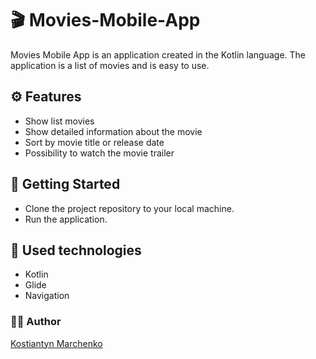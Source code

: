# 🎬 Movies-Mobile-App
Movies Mobile App is an application created in the Kotlin language. The application is a list of movies and is easy to use.

## ⚙ Features 
-  Show list movies
-  Show detailed information about the movie
-  Sort by movie title or release date
-  Possibility to watch the movie trailer

## 💾 Getting Started
-  Clone the project repository to your local machine.
-  Run the application.

## 🚀 Used technologies
- Kotlin
- Glide
- Navigation

### 🧑‍💼 Author
[Kostiantyn Marchenko](https://github.com/KosMarch)
